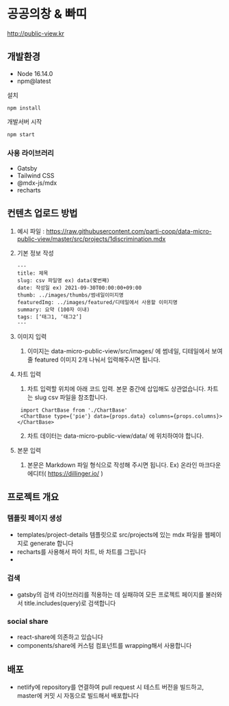 # 공공의창 & 빠띠

http://public-view.kr

## 개발환경

- Node 16.14.0
- npm@latest

설치

```
npm install
```

개발서버 시작

```
npm start
```

### 사용 라이브러리

- Gatsby
- Tailwind CSS
- @mdx-js/mdx
- recharts

## 컨텐츠 업로드 방법

1. 예시 파일 : https://raw.githubusercontent.com/parti-coop/data-micro-public-view/master/src/projects/1discrimination.mdx
2. 기본 정보 작성

   ```
   ---
   title: 제목
   slug: csv 파일명 ex) data(몇번째)
   date: 작성일 ex) 2021-09-30T00:00:00+09:00
   thumb: ../images/thumbs/썸네일이미지명
   featuredImg: ../images/featured/디테일에서 사용할 이미지명
   summary: 요약 (100자 이내)
   tags: [‘태그1, ‘태그2’]
   ---
   ```

3. 이미지 입력
   1. 이미지는 data-micro-public-view/src/images/ 에 썸네일, 디테일에서 보여줄 featured 이미지 2개 나눠서 입력해주시면 됩니다.
4. 차트 입력
   1. 차트 입력할 위치에 아래 코드 입력. 본문 중간에 삽입해도 상관없습니다. 차트는 slug csv 파일을 참조합니다.
   ```
    import ChartBase from './ChartBase'
    <ChartBase type={'pie'} data={props.data} columns={props.columns}></ChartBase>
   ```
   2. 차트 데이터는 data-micro-public-view/data/ 에 위치하여야 합니다.
5. 본문 입력
   1. 본문은 Markdown 파일 형식으로 작성해 주시면 됩니다. Ex) 온라인 마크다운 에디터( https://dillinger.io/ )

## 프로젝트 개요

### 템플릿 페이지 생성

- templates/project-details 템플릿으로 src/projects에 있는 mdx 파일을 웹페이지로 generate 합니다
- recharts를 사용해서 파이 차트, 바 차트를 그립니다
-

### 검색

- gatsby의 검색 라이브러리를 적용하는 데 실패햐여 모든 프로젝트 페이지를 불러와서 title.includes(query)로 검색합니다

### social share

- react-share에 의존하고 있습니다
- components/share에 커스텀 컴포넌트를 wrapping해서 사용합니다

## 배포

- netlify에 repository를 연결하여 pull request 시 테스트 버전을 빌드하고, master에 커밋 시 자동으로 빌드해서 배포합니다
